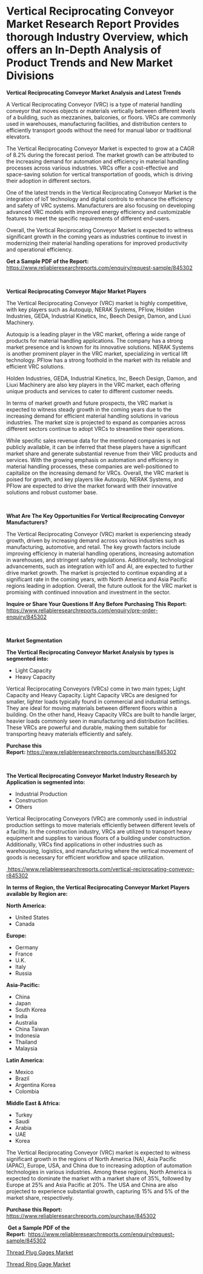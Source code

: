 <p><h1>Vertical Reciprocating Conveyor Market Research Report Provides thorough Industry Overview, which offers an In-Depth Analysis of Product Trends and New Market Divisions</h1></p><p><strong>Vertical Reciprocating Conveyor Market Analysis and Latest Trends</strong></p>
<p><p>A Vertical Reciprocating Conveyor (VRC) is a type of material handling conveyor that moves objects or materials vertically between different levels of a building, such as mezzanines, balconies, or floors. VRCs are commonly used in warehouses, manufacturing facilities, and distribution centers to efficiently transport goods without the need for manual labor or traditional elevators.</p><p>The Vertical Reciprocating Conveyor Market is expected to grow at a CAGR of 8.2% during the forecast period. The market growth can be attributed to the increasing demand for automation and efficiency in material handling processes across various industries. VRCs offer a cost-effective and space-saving solution for vertical transportation of goods, which is driving their adoption in different sectors.</p><p>One of the latest trends in the Vertical Reciprocating Conveyor Market is the integration of IoT technology and digital controls to enhance the efficiency and safety of VRC systems. Manufacturers are also focusing on developing advanced VRC models with improved energy efficiency and customizable features to meet the specific requirements of different end-users.</p><p>Overall, the Vertical Reciprocating Conveyor Market is expected to witness significant growth in the coming years as industries continue to invest in modernizing their material handling operations for improved productivity and operational efficiency.</p></p>
<p><strong>Get a Sample PDF of the Report:&nbsp;</strong> <a href="https://www.reliableresearchreports.com/enquiry/request-sample/845302">https://www.reliableresearchreports.com/enquiry/request-sample/845302</a></p>
<p>&nbsp;</p>
<p><strong>Vertical Reciprocating Conveyor Major Market Players</strong></p>
<p><p>The Vertical Reciprocating Conveyor (VRC) market is highly competitive, with key players such as Autoquip, NERAK Systems, PFlow, Holden Industries, GEDA, Industrial Kinetics, Inc, Beech Design, Damon, and Liuxi Machinery. </p><p>Autoquip is a leading player in the VRC market, offering a wide range of products for material handling applications. The company has a strong market presence and is known for its innovative solutions. NERAK Systems is another prominent player in the VRC market, specializing in vertical lift technology. PFlow has a strong foothold in the market with its reliable and efficient VRC solutions.</p><p>Holden Industries, GEDA, Industrial Kinetics, Inc, Beech Design, Damon, and Liuxi Machinery are also key players in the VRC market, each offering unique products and services to cater to different customer needs.</p><p>In terms of market growth and future prospects, the VRC market is expected to witness steady growth in the coming years due to the increasing demand for efficient material handling solutions in various industries. The market size is projected to expand as companies across different sectors continue to adopt VRCs to streamline their operations.</p><p>While specific sales revenue data for the mentioned companies is not publicly available, it can be inferred that these players have a significant market share and generate substantial revenue from their VRC products and services. With the growing emphasis on automation and efficiency in material handling processes, these companies are well-positioned to capitalize on the increasing demand for VRCs. Overall, the VRC market is poised for growth, and key players like Autoquip, NERAK Systems, and PFlow are expected to drive the market forward with their innovative solutions and robust customer base.</p></p>
<p>&nbsp;</p>
<p><strong>What Are The Key Opportunities For Vertical Reciprocating Conveyor Manufacturers?</strong></p>
<p><p>The Vertical Reciprocating Conveyor (VRC) market is experiencing steady growth, driven by increasing demand across various industries such as manufacturing, automotive, and retail. The key growth factors include improving efficiency in material handling operations, increasing automation in warehouses, and stringent safety regulations. Additionally, technological advancements, such as integration with IoT and AI, are expected to further drive market growth. The market is projected to continue expanding at a significant rate in the coming years, with North America and Asia Pacific regions leading in adoption. Overall, the future outlook for the VRC market is promising with continued innovation and investment in the sector.</p></p>
<p><strong>Inquire or Share Your Questions If Any Before Purchasing This Report:</strong> <a href="https://www.reliableresearchreports.com/enquiry/pre-order-enquiry/845302">https://www.reliableresearchreports.com/enquiry/pre-order-enquiry/845302</a></p>
<p>&nbsp;</p>
<p><strong>Market Segmentation</strong></p>
<p><strong>The Vertical Reciprocating Conveyor Market Analysis by types is segmented into:</strong></p>
<p><ul><li>Light Capacity</li><li>Heavy Capacity</li></ul></p>
<p><p>Vertical Reciprocating Conveyors (VRCs) come in two main types; Light Capacity and Heavy Capacity. Light Capacity VRCs are designed for smaller, lighter loads typically found in commercial and industrial settings. They are ideal for moving materials between different floors within a building. On the other hand, Heavy Capacity VRCs are built to handle larger, heavier loads commonly seen in manufacturing and distribution facilities. These VRCs are powerful and durable, making them suitable for transporting heavy materials efficiently and safely.</p></p>
<p><strong>Purchase this Report:&nbsp;</strong><a href="https://www.reliableresearchreports.com/purchase/845302">https://www.reliableresearchreports.com/purchase/845302</a></p>
<p>&nbsp;</p>
<p><strong>The Vertical Reciprocating Conveyor Market Industry Research by Application is segmented into:</strong></p>
<p><ul><li>Industrial Production</li><li>Construction</li><li>Others</li></ul></p>
<p><p>Vertical Reciprocating Conveyors (VRC) are commonly used in industrial production settings to move materials efficiently between different levels of a facility. In the construction industry, VRCs are utilized to transport heavy equipment and supplies to various floors of a building under construction. Additionally, VRCs find applications in other industries such as warehousing, logistics, and manufacturing where the vertical movement of goods is necessary for efficient workflow and space utilization.</p></p>
<p><a href="https://www.reliableresearchreports.com/vertical-reciprocating-conveyor-r845302">&nbsp;https://www.reliableresearchreports.com/vertical-reciprocating-conveyor-r845302</a></p>
<p><strong>In terms of Region, the Vertical Reciprocating Conveyor Market Players available by Region are:</strong></p>
<p>
    <p> <strong> North America: </strong>
        <ul>
            <li>United States</li>
            <li>Canada</li>
        </ul>
        </p> 
    <p> <strong> Europe: </strong>
        <ul>
            <li>Germany</li>
            <li>France</li>
            <li>U.K.</li>
            <li>Italy</li>
            <li>Russia</li>
        </ul>
        </p> 
    <p> <strong> Asia-Pacific: </strong>
        <ul>
            <li>China</li>
            <li>Japan</li>
            <li>South Korea</li>
            <li>India</li>
            <li>Australia</li>
            <li>China Taiwan</li>
            <li>Indonesia</li>
            <li>Thailand</li>
            <li>Malaysia</li>
        </ul>
        </p> 
    <p> <strong> Latin America: </strong>
        <ul>
            <li>Mexico</li>
            <li>Brazil</li>
            <li>Argentina Korea</li>
            <li>Colombia</li>
        </ul>
        </p> 
    <p> <strong> Middle East & Africa: </strong>
        <ul>
            <li>Turkey</li>
            <li>Saudi</li>
            <li>Arabia</li>
            <li>UAE</li>
            <li>Korea</li>
        </ul>
    </p>
    </p>
<p><p>The Vertical Reciprocating Conveyor (VRC) market is expected to witness significant growth in the regions of North America (NA), Asia Pacific (APAC), Europe, USA, and China due to increasing adoption of automation technologies in various industries. Among these regions, North America is expected to dominate the market with a market share of 35%, followed by Europe at 25% and Asia Pacific at 20%. The USA and China are also projected to experience substantial growth, capturing 15% and 5% of the market share, respectively.</p></p>
<p><strong>Purchase this Report: </strong><a href="https://www.reliableresearchreports.com/purchase/845302">https://www.reliableresearchreports.com/purchase/845302</a></p>
<p>&nbsp;<strong>Get a Sample PDF of the Report:&nbsp;&nbsp;</strong><a href="https://www.reliableresearchreports.com/enquiry/request-sample/845302">https://www.reliableresearchreports.com/enquiry/request-sample/845302</a></p>
<p><strong></strong></p>
<p><p><a href="https://github.com/Sarissaschmalingtr6fz2739/Market-Research-Report-List-2/blob/main/thread-plug-gages-market.md">Thread Plug Gages Market</a></p><p><a href="https://github.com/WillieWoodard/Market-Research-Report-List-4/blob/main/thread-ring-gage-market.md">Thread Ring Gage Market</a></p></p>